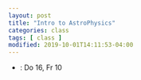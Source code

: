 ```yaml
---
layout: post
title: "Intro to AstroPhysics"
categories: class
tags: [ class ]
modified: 2019-10-01T14:11:53-04:00
---
```


* []() : Do 16, Fr 10
